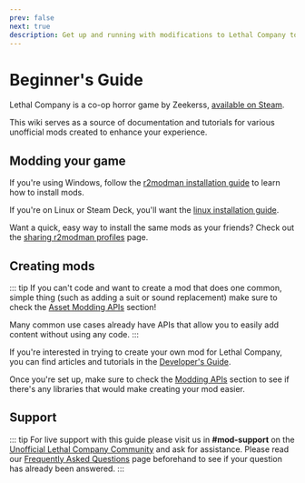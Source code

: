 ```yaml
---
prev: false
next: true
description: Get up and running with modifications to Lethal Company to enhance your experience.
---
```


# Beginner's Guide

Lethal Company is a co-op horror game by Zeekerss, [available on Steam](https://store.steampowered.com/app/1966720/Lethal_Company/).

This wiki serves as a source of documentation and tutorials for various unofficial mods created to enhance your experience.


## Modding your game

If you're using Windows, follow the [r2modman installation guide](/installation/installing-r2modman) to learn how to install mods.

If you're on Linux or Steam Deck, you'll want the [linux installation guide](/installation/installing-r2modman-linux).

Want a quick, easy way to install the same mods as your friends? Check out the [sharing r2modman profiles](/installation/syncing-mods) page.

## Creating mods

::: tip
If you can't code and want to create a mod that does one common, simple thing (such as adding a suit or sound replacement) make sure to check the [Asset Modding APIs](/dev/apis/overview#asset-apis) section!

Many common use cases already have APIs that allow you to easily add content without using any code.
:::

If you're interested in trying to create your own mod for Lethal Company, you can find articles and tutorials in the [Developer's Guide](/dev/overview).

Once you're set up, make sure to check the [Modding APIs](/dev/apis/overview) section to see if there's any libraries that would make creating your mod easier.

## Support
::: tip
For live support with this guide please visit us in **#mod-support** on the [Unofficial Lethal Company Community](https://discord.gg/nYcQFEpXfU) and ask for assistance. Please read our [Frequently Asked Questions](extras/faq) page beforehand to see if your question has already been answered.
:::
